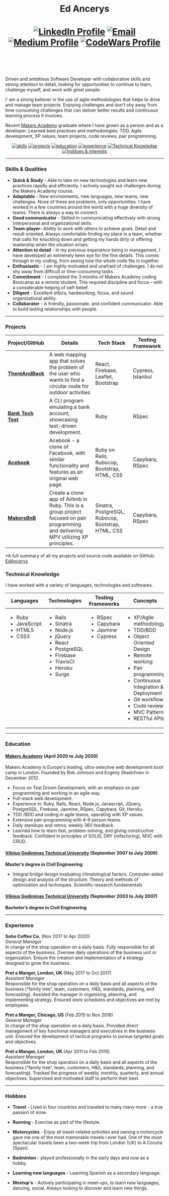 <h1 align="center">

Ed Ancerys

</div>

<h1 align="center">

[![LinkedIn Profile]](https://www.linkedin.com/in/ed-a-b61a5b25/)
[![Email]](mailto:lookatemail@gmail.com)
[![Medium Profile]](https://medium.com/@lookatemail)
[![CodeWars Profile]](https://www.codewars.com/users/EdAncerys)

<a href="https://sourcerer.io/edancerys"><img src="https://img.shields.io/badge/Ruby-533%20commits-red.svg" alt=""></a>
<a href="https://sourcerer.io/edancerys"><img src="https://img.shields.io/badge/JavaScript-490%20commits-yellow.svg" alt=""></a>
<a href="https://sourcerer.io/edancerys"><img src="https://img.shields.io/badge/CSS-481%20commits-blue.svg" alt=""></a>
<a href="https://sourcerer.io/edancerys"><img src="https://img.shields.io/badge/HTML-298%20commits-orange.svg" alt=""></a>
<a href="https://sourcerer.io/edancerys"><img src="https://img.shields.io/badge/SQL-142%20commits-success.svg" alt=""></a>

</h2>

Driven and ambitious Software Developer with collaborative skills and strong attention to detail, looking for opportunities to continue to learn, challenge myself, and work with great people.

I' am a strong believer in the use of agile methodologies that helps to drive and manage team projects. Enjoying challenges and don't shy away from time-consuming challenges that can deliver better results and continuous learning process it involves.

Recent [Makers Academy](https://makers.tech/) graduate where I have grown as a person and as a developer. Learned best practices and methodologies: TDD, Agile development, XP values, team projects, code reviews, pair programming.

<div align="center">

[![skills](https://img.shields.io/badge/-Skills-inactive?style=for-the-badge)](#skills)
[![projects](https://img.shields.io/badge/-Projects-inactive?style=for-the-badge)](#projects)
[![education](https://img.shields.io/badge/-Education-inactive?style=for-the-badge)](#education)
[![experience](https://img.shields.io/badge/-Experience-inactive?style=for-the-badge)](#experience)
[![Technical Knowledge](https://img.shields.io/badge/-Technical_Knowledge-inactive?style=for-the-badge)](#Technical-Knowledge)
[![hobbies & interests](https://img.shields.io/badge/-Hobbies_and_interests-inactive?style=for-the-badge)](#hobbies)

</div>

---

### <a id="skills">Skills & Qualities</a>

- **Quick & Study** - Able to take on new technologies and learn new practices rapidly and efficiently. I actively sought out challenges during the Makers Academy course.
- **Adaptable** - New environments, new languages, new teams, new challenges. None of these are problems, only opportunities. I have worked in a few countries around the world with a huge diversity of teams. There is always a way to connect.
- **Good communicator** - Skilled in communicating effectively with strong interpersonal and organizational skills.
- **Team-player**- Ability to work with others to achieve goals. Detail and result oriented. Always comfortable finding my place in a team, whether that calls for knuckling down and getting my hands dirty or offering leadership when the situation arises.
- **Attention to detail** - In my previous experience being in management, I have developed an extremely keen eye for the fine details. This comes through in my coding, from seeing how the whole code fits in together.
- **Enthusiastic** - I am highly motivated and unafraid of challenges. I do not shy away from difficult or time-consuming tasks.
- **Commitment** - I completed the 3 months of Makers Academy coding Bootcamp as a remote student. This required discipline and focus – with a considerable helping of self-belief.
- **Diligent** - Excellent ethics, hardworking, focus, and sound organizational ability.
- **Collaborator** - A friendly, passionate, and confident communicator. Able to build lasting relationships with people.

---

### <a id="projects">Projects</a>

| Project/GitHub       | Details                                                                                                                               | Tech Stack                                         | Testing Framework |
| -------------------- | ------------------------------------------------------------------------------------------------------------------------------------- | -------------------------------------------------- | ----------------- |
| **[ThereAndBack]**   | A web mapping app that solves the problem of the user who wants to find a circular route for outdoor activities                       | React, Firebase, Leaflet, Bootstrap                | Cypress, Istanbul |
| **[Bank Tech Test]** | A CLI program emulating a bank account, showcasing test-driven development.                                                           | Ruby                                               | RSpec             |
| **[Acebook]**        | Acebook - a clone of Facebook, with similar functionality and features as an original web page.                                       | Ruby on Rails, Rubocop, Bootstrap, HTML, CSS       | Capybara, RSpec   |
| **[MakersBnB]**      | Create a clone app of Airbnb in Ruby. This is a group project focused on pair programming and delivering MPV utilizing XP principles. | Sinatra, PostgreSQL, Rubocop, Bootstrap, HTML, CSS | Capybara, RSpec   |

\*A full summary of all my projects and source code available on GitHub: [EdAncerys][1]

### Technical Knowledge

I have worked with a variety of languages, technologies and softwares.

<table>
  <thead>
    <tr>
      <th>Languages</th>
      <th>Technologies</th>
      <th>Testing Frameworks</th>
      <th>Concepts</th>
      <th>Tools</th>
    </tr>
  </thead>
  <tbody>
    <tr>
      <td style="vertical-align: top">
        <ul>
          <li>Ruby</li>
          <li>JavaScript</li>
          <li>HTML5</li>
          <li>CSS3</li>
        </ul>
      </td>
      <td style="vertical-align: top">
        <ul>
          <li>Rails</li>
          <li>Sinatra</li>
          <li>Node.js</li>
          <li>jQuery</li>
          <li>React</li>
          <li>PostgreSQL</li>
          <li>Firebase</li>
          <li>TravisCI</li>
          <li>Heroku</li>
          <li>Surge</li>
        </ul>
      </td>
      <td style="vertical-align: top">
        <ul>
          <li>RSpec</li>
          <li>Capybara</li>
          <li>Jasmine</li>
          <li>Cypress</li>
        </ul>
      </td>
      <td style="vertical-align: top">
        <ul>
          <li>XP/Agile methodology</li>
          <li>TDD/BDD</li>
          <li>Object Oriented Design</li>
          <li>Remote working</li>
          <li>Pair programming</li>
          <li>Continuous Integration & Deployment</li>
          <li>Git workflow</li>
          <li>Code review</li>
          <li>MVC Pattern</li>
          <li>RESTful APIs</li>
        </ul>
      </td>
      <td style="vertical-align: top">
        <ul>
          <li>VSCode</li>
          <li>Git</li>
          <li>Trello</li>
          <li>Insomnia</li>
          <li>Docker</li>
          <li>macOS</li>
        </ul>
      </td>
    </tr>

  </tbody>
</table>

---

### <a id="education">Education</a>

#### [Makers Academy](https://makers.tech/) (April 2020 to July 2020)

Makers Academy is Europe's leading, ultra-selective web development boot camp in London. Founded by Rob Johnson and Evgeny Shadchnev in December 2012.

- Focus on Test Driven Development, with an emphasis on pair programming and working in an agile way.
- Full-stack web development.
- Experience in: Ruby, Rails, React, Node.js, Javascript, JQuery, PostgreSQL, Firebase, Jasmine, RSpec, Capybara, Git, Heroku.
- TDD /BDD and coding in agile teams, operating with XP values.
- Extensive pair-programming with 4-6 person teams.
- Daily standups and retros; weekly 360 feedback.
- Learned how to learn fast, problem-solving, and giving constructive feedback. Confident in principles of SOLID, DRY (refactoring), MVC with CRUD.

#### [Vilnius Gediminas Technical University](https://www.vgtu.lt/index.php?lang=2) (September 2007 to July 2009)

**Master’s degree in Civil Engineering**

- Integral bridge design evaluating climatological factors. Computer-aided design and analysis of
  the structure.
  Theory and methods of optimization and techniques. Scientific research fundamentals

#### [Vilnius Gediminas Technical University](https://www.vgtu.lt/index.php?lang=2) (September 2003 to July 2007)

**Bachelor’s degree in Civil Engineering**

---

### <a id="experience">Experience</a>

**Soho Coffee Co.** (Nov 2017 to Apr 2020)  
_General Manager_  
In charge of the shop operation on a daily basis.
Fully responsible for all aspects of the business.
Oversee daily operations of the business unit or organization.
Ensure the creation and implementation of a strategy designed to grow the business.

**Pret a Manger, London, UK** (May 2017 to Oct 2017)  
_Assistant Manager_  
Responsible for the shop operation on a daily basis and all aspects of the business (“family tree”, team, customers, H&S, standards, planning, and forecasting).
Assisted the manager in organizing, planning, and implementing strategy. Ensured store schedules and objectives are met by employees.

**Pret a Manger, Chicago, US** (Feb 2015 to Nov 2016)  
_General Manager_  
In charge of the shop operation on a daily basis.
Provided direct management of key functional managers and executives in the business
unit.
Ensured the development of tactical programs to pursue targeted goals and objectives.

**Pret a Manger, London, UK** (Apr 2011 to Feb 2015)  
_Assistant Manager_  
Responsible for the shop operation on a daily basis and all aspects of the business (“family tree”, team, customers, H&S, standards, planning, and forecasting).
Tracked the progress of weekly, monthly, quarterly, and annual objectives. Supervised and motivated staff to perform their best.

---

### <a id="hobbies">Hobbies</a>

- **Travel** - Lived in four countries and traveled to many many more - a true passion of mine.
- **Running** - Exercise as part of the lifestyle.
- **Motorcycles** - Enjoy all travel-related activities and owning a motorcycle gave me one of the most memorable travels I ever had. One of the most spectacular travels been a two-week trip from London (UK) to A Coruña (Spain).
- **Badminton** - played professionally in the early days and now as a hobby.
- **Learning new languages** - Learning Spanish as a secondary language.
- **Meetup's** - Actively participating in meet-ups, to learn new languages, dancing, social. Always looking to discover and learn new things.

  [1]: https://github.com/EdAncerys
  [ThereAndBack]: https://github.com/AndrewHulme/route_planner
  [Bank Tech Test]: https://github.com/EdAncerys/bank_tech_test
  [Acebook]: https://github.com/EdAncerys/acebook-HoneyBunnies
  [MakersBnB]: https://github.com/EdAncerys/MakersBnB

  [heroku]: https://cloud.githubusercontent.com/assets/12953472/18688266/701982fc-7f7b-11e6-8971-5f1e03f554b7.png
  [github]: https://cloud.githubusercontent.com/assets/12953472/18687862/de8df31e-7f79-11e6-937c-f20c0e0ee2b4.png
  [linkedin profile]: https://img.shields.io/badge/LinkedIn-%232A6AC7?style=for-the-badge&logo=linkedin
  [medium profile]: https://img.shields.io/badge/Medium_blog-%2312100E?style=for-the-badge&logo=medium&logoColor=white
  [email]: https://img.shields.io/badge/Email-%23D14836?style=for-the-badge&logo=gmail&logoColor=white
  [codewars profile]: https://img.shields.io/badge/CodeWars-%23AD2C27?style=for-the-badge&logo=codewars&logoColor=white
